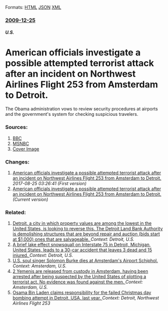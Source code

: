 
Formats: [HTML](/news/2009/12/25/american-officials-investigate-a-possible-attempted-terrorist-attack-after-an-incident-on-northwest-airlines-flight-253-from-amsterdam-to-d.html)  [JSON](/news/2009/12/25/american-officials-investigate-a-possible-attempted-terrorist-attack-after-an-incident-on-northwest-airlines-flight-253-from-amsterdam-to-d.json)  [XML](/news/2009/12/25/american-officials-investigate-a-possible-attempted-terrorist-attack-after-an-incident-on-northwest-airlines-flight-253-from-amsterdam-to-d.xml)  

### [2009-12-25](/news/2009/12/25/index.md)

##### U.S.
#  American officials investigate a possible attempted terrorist attack after an incident on Northwest Airlines Flight 253 from Amsterdam to Detroit. 

The Obama administration vows to review security procedures at airports and the government&#39;s system for checking suspicious travelers.


### Sources:

1. [BBC](http://news.bbc.co.uk/2/hi/americas/8430612.stm)
2. [MSNBC](http://www.msnbc.msn.com/id/34592031/ns/us_news-crime_and_courts/)
2. [Cover Image](http://media3.s-nbcnews.com/j/MSNBC/Components/Video/091228/tdy_pwms_flight_091228.standard.jpg)

### Changes:

1. [ American officials investigate a possible attempted terrorist attack after an incident on Northwest Airlines Flight 253 from Amsterdam to Detroit. ](/news/2009/12/25/american-officials-investigate-a-possible-attempted-terrorist-attack-after-an-incident-on-northwest-airlines-flight-253-from-amsterdam-to.md) _2017-08-25 03:26:41 (First version)_
1. [ American officials investigate a possible attempted terrorist attack after an incident on Northwest Airlines Flight 253 from Amsterdam to Detroit. ](/news/2009/12/25/american-officials-investigate-a-possible-attempted-terrorist-attack-after-an-incident-on-northwest-airlines-flight-253-from-amsterdam-to-d.md) _(Current version)_

### Related:

1. [Detroit, a city in which property values are among the lowest in the United States, is looking to reverse this. The Detroit Land Bank Authority is demolishing structures that are beyond repair and auction (bids start at $1,000) ones that are salvageable. ](/news/2015/11/27/detroit-a-city-in-which-property-values-are-among-the-lowest-in-the-united-states-is-looking-to-reverse-this-the-detroit-land-bank-author.md) _Context: Detroit, U.S._
2. [A brief lake effect snowsquall on Interstate 75 in Detroit, Michigan, United States, leads to a 30-car accident that leaves 3 dead and 15 injured. ](/news/2013/01/31/a-brief-lake-effect-snowsquall-on-interstate-75-in-detroit-michigan-united-states-leads-to-a-30-car-accident-that-leaves-3-dead-and-15-in.md) _Context: Detroit, U.S._
3. [U.S. soul singer Solomon Burke dies at Amsterdam's Airport Schiphol. ](/news/2010/10/10/u-s-soul-singer-solomon-burke-dies-at-amsterdam-s-airport-schiphol.md) _Context: Amsterdam, U.S._
4. [2 Yemenis are released from custody in Amsterdam, having been arrested after being suspected by the United States of plotting a terrorist act. No evidence was found against the men. ](/news/2010/09/1/2-yemenis-are-released-from-custody-in-amsterdam-having-been-arrested-after-being-suspected-by-the-united-states-of-plotting-a-terrorist-ac.md) _Context: Amsterdam, U.S._
5. [Osama Bin Laden claims responsibility for the failed Christmas day bombing attempt in Detroit, USA, last year. ](/news/2010/01/24/osama-bin-laden-claims-responsibility-for-the-failed-christmas-day-bombing-attempt-in-detroit-usa-last-year.md) _Context: Detroit, Northwest Airlines Flight 253_
